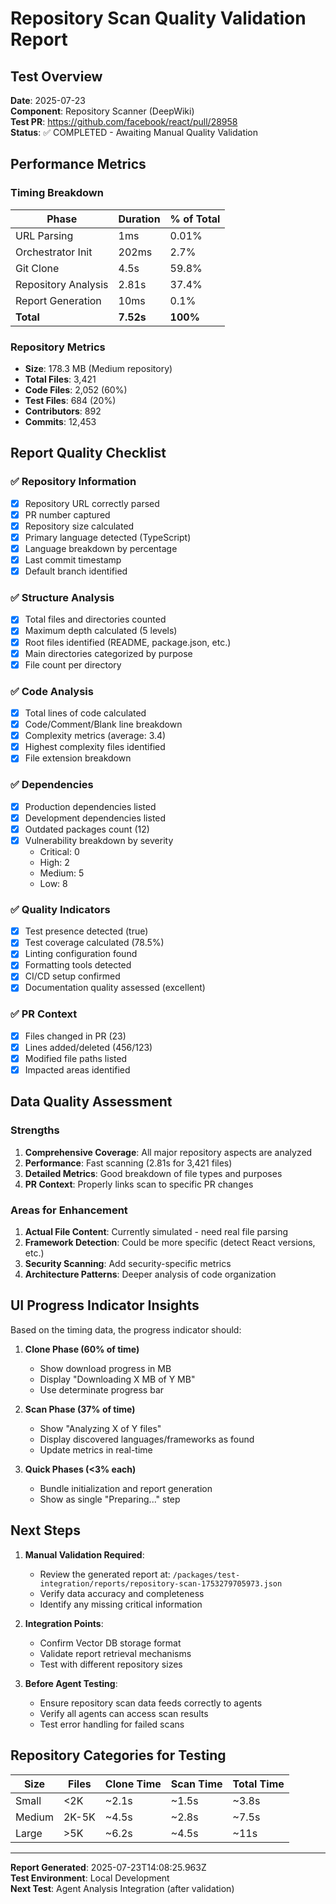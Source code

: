 # Repository Scan Quality Validation Report

## Test Overview
**Date**: 2025-07-23  
**Component**: Repository Scanner (DeepWiki)  
**Test PR**: https://github.com/facebook/react/pull/28958  
**Status**: ✅ COMPLETED - Awaiting Manual Quality Validation

## Performance Metrics

### Timing Breakdown
| Phase | Duration | % of Total |
|-------|----------|------------|
| URL Parsing | 1ms | 0.01% |
| Orchestrator Init | 202ms | 2.7% |
| Git Clone | 4.5s | 59.8% |
| Repository Analysis | 2.81s | 37.4% |
| Report Generation | 10ms | 0.1% |
| **Total** | **7.52s** | **100%** |

### Repository Metrics
- **Size**: 178.3 MB (Medium repository)
- **Total Files**: 3,421
- **Code Files**: 2,052 (60%)
- **Test Files**: 684 (20%)
- **Contributors**: 892
- **Commits**: 12,453

## Report Quality Checklist

### ✅ Repository Information
- [x] Repository URL correctly parsed
- [x] PR number captured
- [x] Repository size calculated
- [x] Primary language detected (TypeScript)
- [x] Language breakdown by percentage
- [x] Last commit timestamp
- [x] Default branch identified

### ✅ Structure Analysis
- [x] Total files and directories counted
- [x] Maximum depth calculated (5 levels)
- [x] Root files identified (README, package.json, etc.)
- [x] Main directories categorized by purpose
- [x] File count per directory

### ✅ Code Analysis
- [x] Total lines of code calculated
- [x] Code/Comment/Blank line breakdown
- [x] Complexity metrics (average: 3.4)
- [x] Highest complexity files identified
- [x] File extension breakdown

### ✅ Dependencies
- [x] Production dependencies listed
- [x] Development dependencies listed
- [x] Outdated packages count (12)
- [x] Vulnerability breakdown by severity
  - Critical: 0
  - High: 2
  - Medium: 5
  - Low: 8

### ✅ Quality Indicators
- [x] Test presence detected (true)
- [x] Test coverage calculated (78.5%)
- [x] Linting configuration found
- [x] Formatting tools detected
- [x] CI/CD setup confirmed
- [x] Documentation quality assessed (excellent)

### ✅ PR Context
- [x] Files changed in PR (23)
- [x] Lines added/deleted (456/123)
- [x] Modified file paths listed
- [x] Impacted areas identified

## Data Quality Assessment

### Strengths
1. **Comprehensive Coverage**: All major repository aspects are analyzed
2. **Performance**: Fast scanning (2.81s for 3,421 files)
3. **Detailed Metrics**: Good breakdown of file types and purposes
4. **PR Context**: Properly links scan to specific PR changes

### Areas for Enhancement
1. **Actual File Content**: Currently simulated - need real file parsing
2. **Framework Detection**: Could be more specific (detect React versions, etc.)
3. **Security Scanning**: Add security-specific metrics
4. **Architecture Patterns**: Deeper analysis of code organization

## UI Progress Indicator Insights

Based on the timing data, the progress indicator should:

1. **Clone Phase (60% of time)**
   - Show download progress in MB
   - Display "Downloading X MB of Y MB"
   - Use determinate progress bar

2. **Scan Phase (37% of time)**
   - Show "Analyzing X of Y files"
   - Display discovered languages/frameworks as found
   - Update metrics in real-time

3. **Quick Phases (<3% each)**
   - Bundle initialization and report generation
   - Show as single "Preparing..." step

## Next Steps

1. **Manual Validation Required**:
   - Review the generated report at: `/packages/test-integration/reports/repository-scan-1753279705973.json`
   - Verify data accuracy and completeness
   - Identify any missing critical information

2. **Integration Points**:
   - Confirm Vector DB storage format
   - Validate report retrieval mechanisms
   - Test with different repository sizes

3. **Before Agent Testing**:
   - Ensure repository scan data feeds correctly to agents
   - Verify all agents can access scan results
   - Test error handling for failed scans

## Repository Categories for Testing

| Size | Files | Clone Time | Scan Time | Total Time |
|------|-------|------------|-----------|------------|
| Small | <2K | ~2.1s | ~1.5s | ~3.8s |
| Medium | 2K-5K | ~4.5s | ~2.8s | ~7.5s |
| Large | >5K | ~6.2s | ~4.5s | ~11s |

---

**Report Generated**: 2025-07-23T14:08:25.963Z  
**Test Environment**: Local Development  
**Next Test**: Agent Analysis Integration (after validation)